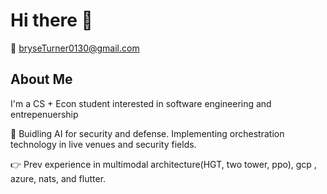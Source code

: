 # Hi there 👋

📧 bryseTurner0130@gmail.com


## About Me  
I'm a CS + Econ student interested in software engineering and entrepenuership

🌱 Buidling AI for security and defense. Implementing orchestration technology in live venues and security fields. 

👉 Prev experience in multimodal architecture(HGT, two tower, ppo), gcp , azure, nats, and flutter. 

